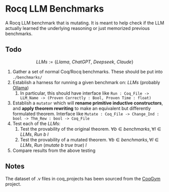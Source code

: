 # Rocq LLM Benchmarks

A Rocq LLM benchmark that is mutating. It is meant to help check if the LLM actually learned the underlying reasoning or just memorized previous benchmarks.

## Todo

$$LLMs := \{ Llama,\ ChatGPT,\ Deepseek,\ Claude \}$$
1. Gather a set of normal Coq/Rocq benchmarks. These should be put into `./benchmarks/`
2. Establish a harness for running a given benchmark on: $LLMs$ (probably [Ollama](https://ollama.com/))
   1. In particular, this should have interface like `Run : Coq_File -> LLM_Name -> (Proven Correctly : Bool, Proven Time : float)`
3. Establish a `mutator` which will **rename primitive inductive constructors**, and **apply theorem rewriting** to make an equivalent but differently formulated theorem. 
   Interface like `Mutate : Coq_File -> Change_Ind : bool -> Thm_Rew : bool -> Coq_File`
4. Test each of the $LLMs$:
   1. Test the provability of the original theorem. $\forall b \in benchmarks,\forall l \in LLMs,\ Run\ b\ l$
   2. Test the provability of a mutated theorem. $\forall b \in benchmarks,\forall l \in LLMs,\ Run\ (mutate\ b\ true\ true)\ l$
5. Compare results from the above testing

## Notes

The dataset of .v files in coq_projects has been sourced from the [CoqGym](https://github.com/princeton-vl/CoqGym) project.
